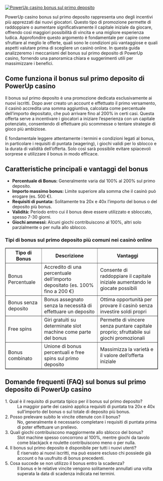 [![PowerUp casino bonus sul primo deposito](https://123-caf.pages.dev/gitsignup.png)](https://vrmoo.ru/Bt82HjjY)

<div>   <p>PowerUp casino bonus sul primo deposito rappresenta uno degli incentivi più apprezzati dai nuovi giocatori. Questo tipo di promozione permette di raddoppiare o aumentare significativamente il capitale iniziale da giocare, offrendo così maggiori possibilità di vincita e una migliore esperienza ludica. Approfondire questo argomento è fondamentale per capire come sfruttare al meglio le offerte, quali sono le condizioni più vantaggiose e quali aspetti valutare prima di scegliere un casinò online. In questa guida analizzeremo i meccanismi del bonus sul primo deposito di PowerUp casino, fornendo una panoramica chiara e suggerimenti utili per massimizzare i benefici.</p>    <h2>Come funziona il bonus sul primo deposito di PowerUp casino</h2>   <p>Il bonus sul primo deposito è una promozione dedicata esclusivamente ai nuovi iscritti. Dopo aver creato un account e effettuato il primo versamento, il casinò accredita una somma aggiuntiva, calcolata come percentuale dell’importo depositato, che può arrivare fino al 200% in certi casi. Questa offerta serve a incentivare i giocatori a iniziare l’esperienza con un capitale potenziato, consentendo di effettuare più scommesse o tentare strategie di gioco più ambiziose.</p>   <p>È fondamentale leggere attentamente i termini e condizioni legati al bonus, in particolare i requisiti di puntata (wagering), i giochi validi per lo sblocco e la durata di validità dell’offerta. Solo così sarà possibile evitare spiacevoli sorprese e utilizzare il bonus in modo efficace.</p>    <h2>Caratteristiche principali e vantaggi del bonus</h2>   <ul>     <li><strong>Percentuale di Bonus:</strong> Generalmente varia dal 100% al 200% sul primo deposito.</li>     <li><strong>Importo massimo bonus:</strong> Limite superiore alla somma che il casinò può erogare (es. 500 €).</li>     <li><strong>Requisiti di puntata:</strong> Solitamente tra 20x e 40x l’importo del bonus o del deposito più bonus.</li>     <li><strong>Validità:</strong> Periodo entro cui il bonus deve essere utilizzato e sbloccato, spesso 7-30 giorni.</li>     <li><strong>Giochi ammessi:</strong> Alcuni giochi contribuiscono al 100%, altri solo parzialmente o per nulla allo sblocco.</li>   </ul>    <h3>Tipi di bonus sul primo deposito più comuni nei casinò online</h3>   <table border="1" cellpadding="5" cellspacing="0">     <thead>       <tr>         <th>Tipo di Bonus</th>         <th>Descrizione</th>         <th>Vantaggi</th>       </tr>     </thead>     <tbody>       <tr>         <td>Bonus Percentuale</td>         <td>Accredito di una percentuale dell’importo depositato (es. 100% fino a 200 €)</td>         <td>Consente di raddoppiare il capitale iniziale aumentando le giocate possibili</td>       </tr>       <tr>         <td>Bonus senza deposito</td>         <td>Bonus assegnato senza la necessità di effettuare un deposito</td>         <td>Ottima opportunità per provare il casinò senza investire soldi propri</td>       </tr>       <tr>         <td>Free spins</td>         <td>Giri gratuiti su determinate slot machine come parte del bonus</td>         <td>Permette di vincere senza puntare capitale proprio; sfruttabile sui giochi promozionali</td>       </tr>       <tr>         <td>Bonus combinato</td>         <td>Unione di bonus percentuali e free spins sul primo deposito</td>         <td>Massimizza la varietà e il valore dell’offerta iniziale</td>       </tr>     </tbody>   </table>    <h2>Domande frequenti (FAQ) sul bonus sul primo deposito di PowerUp casino</h2>   <dl>     <dt>1. Qual è il requisito di puntata tipico per il bonus sul primo deposito?</dt>     <dd>La maggior parte dei casinò applica requisiti di puntata tra 20x e 40x sull’importo del bonus o sul totale di deposito più bonus.</dd>      <dt>2. Posso prelevare subito le vincite ottenute con il bonus?</dt>     <dd>No, generalmente è necessario completare i requisiti di puntata prima di poter effettuare un prelievo.</dd>      <dt>3. Quali giochi contribuiscono maggiormente allo sblocco del bonus?</dt>     <dd>Slot machine spesso concorrono al 100%, mentre giochi da tavolo come blackjack e roulette contribuiscono meno o per nulla.</dd>      <dt>4. Il bonus sul primo deposito è disponibile per tutti i nuovi utenti?</dt>     <dd>È riservato ai nuovi iscritti, ma può essere escluso chi possiede già account o ha usufruito di bonus precedenti.</dd>      <dt>5. Cosa succede se non utilizzo il bonus entro la scadenza?</dt>     <dd>Il bonus e le relative vincite vengono solitamente annullati una volta superata la data di scadenza indicata nei termini.</dd>   </dl>   </div>
